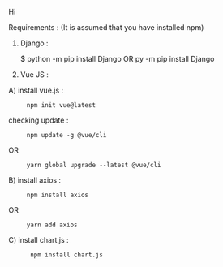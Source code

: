 Hi

Requirements :
(It is assumed that you have installed npm)

1) Django :

    $ python -m pip install Django
OR
    py -m pip install Django


2) Vue JS :

A) install vue.js :

         npm init vue@latest

checking update :

         npm update -g @vue/cli
         
OR
     
         yarn global upgrade --latest @vue/cli

B) install axios :

         npm install axios
         
OR
     
         yarn add axios


C) install chart.js :
     
          npm install chart.js
